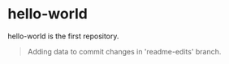 # hello-world
hello-world is the first repository.

> Adding data to commit changes in 'readme-edits' branch.
